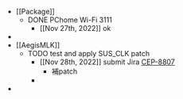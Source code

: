 - [[Package]]
	- DONE PChome Wi-Fi 3111
		- [[Nov 27th, 2022]] ok
-
- [[AegisMLK]]
	- TODO test and apply SUS_CLK patch
		- [[Nov 28th, 2022]] submit Jira [CEP-8807](https://jira.cpg.dell.com/browse/CEP-8807)
			- 補patch
		-
-